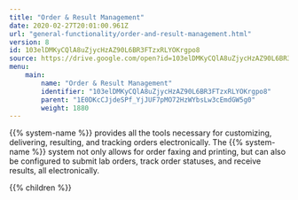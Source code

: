```yaml
---
title: "Order & Result Management"
date: 2020-02-27T20:01:00.961Z
url: "general-functionality/order-and-result-management.html"
version: 8
id: 103elDMKyCQlA8uZjycHzAZ90L6BR3FTzxRLYOKrgpo8
source: https://drive.google.com/open?id=103elDMKyCQlA8uZjycHzAZ90L6BR3FTzxRLYOKrgpo8
menu:
    main:
        name: "Order & Result Management"
        identifier: "103elDMKyCQlA8uZjycHzAZ90L6BR3FTzxRLYOKrgpo8"
        parent: "1E0DKcCJjdeSPf_YjJUF7pMO72HzWYbsLw3cEmdGW5g0"
        weight: 1880
---
```









{{% system-name %}} provides all the tools necessary for customizing, delivering, resulting, and tracking orders electronically. The {{% system-name %}} system not only allows for order faxing and printing, but can also be configured to submit lab orders, track order statuses, and receive results, all electronically.







{{% children %}}

